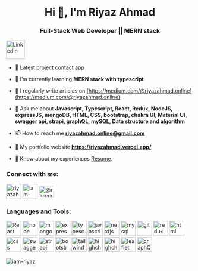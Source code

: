 <h1 align="center">Hi 👋, I'm Riyaz Ahmad</h1>
<h3 align="center">Full-Stack Web Developer || MERN stack</h3>

<p align="left"> <a href="[https://www.linkedin.com/in/riyazahmad/](https://www.linkedin.com/in/riyazahmad/)" target="blank"><img width="50px" src="https://play-lh.googleusercontent.com/kMofEFLjobZy_bCuaiDogzBcUT-dz3BBbOrIEjJ-hqOabjK8ieuevGe6wlTD15QzOqw" alt="LinkedIn" /></a> </p>

- 🔭 Latest project [contact app](https://github.com/iam-riyaz/contact_app_with_map_graph-redux-ts) 

- 🌱 I’m currently learning **MERN stack with typescript**

- 📝 I regularly write articles on [https://medium.com/@riyazahmad.online](https://medium.com/@riyazahmad.online)

- 💬 Ask me about **Javascript, Typescript, React, Redux, NodeJS, expressJS, mongoDB, HTML, CSS, bootstrap, chakra UI, Material UI, swagger api, strapi, graphQL, mySQL, Data structure and algorithm**

- 📫 How to reach me **riyazahmad.online@gmail.com**

- 🔭 My portfolio website **https://riyazahmad.vercel.app/**

- 📄 Know about my experiences [Resume](https://drive.google.com/drive/folders/1DrAno3J5wIuriL7Ec0VkRPhzlZ67GB7L).

<h3 align="left">Connect with me:</h3>
<p align="left">
<a href="https://twitter.com/riyazahmader" target="blank"><img align="center" src="https://play-lh.googleusercontent.com/wIf3HtczQDjHzHuu7vezhqNs0zXAG85F7VmP7nhsTxO3OHegrVXlqIh_DWBYi86FTIGk" alt="riyazahmader"  width="40" /></a>
<a href="https://www.linkedin.com/in/riyazahmad/" target="blank"><img align="center" src="https://play-lh.googleusercontent.com/kMofEFLjobZy_bCuaiDogzBcUT-dz3BBbOrIEjJ-hqOabjK8ieuevGe6wlTD15QzOqw" alt="iam-riyaz"  width="40" /></a>
<a href="https://medium.com/@riyazahmad.online" target="blank"><img align="center" src="https://play-lh.googleusercontent.com/hB9t3Z-mi284_49HA3nAuhO-W5Cyhje7r2P9McdgORoVCd-0SV54c12NMQWLHnqALw" alt="@riyazahmad.online" height="30" width="40" /></a>
</p>

<h3 align="left">Languages and Tools:</h3>
<P>
<img src="https://upload.wikimedia.org/wikipedia/commons/thumb/a/a7/React-icon.svg/1200px-React-icon.svg.png" alt="React" width="40" /> 
<img src="https://upload.wikimedia.org/wikipedia/commons/thumb/d/d9/Node.js_logo.svg/1200px-Node.js_logo.svg.png" alt="node" width="40" /> 
<img src="https://miro.medium.com/v2/resize:fit:512/1*doAg1_fMQKWFoub-6gwUiQ.png" alt="mongodb" width="40" /> 
<img src="https://bs-uploads.toptal.io/blackfish-uploads/components/skill_page/content/logo_file/logo/195562/express_js-161052138fa79136c0474521906b55e2.png" alt="express" width="40" /> 
<img src="https://upload.wikimedia.org/wikipedia/commons/thumb/4/4c/Typescript_logo_2020.svg/512px-Typescript_logo_2020.svg.png?20221110153201" alt="typescript" width="40" /> 
<img src="https://durableprogramming.com/wp-content/uploads/2023/04/JavaScript-logo.png" alt="javascript" width="40" /> 
<img src="https://images.ctfassets.net/c63hsprlvlya/IacLLeOBR5WCvdCPqKuff/6860b5cc464c4f54703a2befa3f706b4/nextjs3.webp" alt="nextjs" width="40" /> 
<img src="https://1000logos.net/wp-content/uploads/2020/08/MySQL-Logo.png" alt="mysql" width="40" /> 
  <img src="https://git-scm.com/images/logos/downloads/Git-Icon-1788C.png" alt="git" width="40" /> 
  <img src="https://w7.pngwing.com/pngs/413/852/png-transparent-redux-react-logo-javascript-dq-purple-violet-text.png" alt="redux" width="40" /> 
  <img src="https://upload.wikimedia.org/wikipedia/commons/thumb/6/61/HTML5_logo_and_wordmark.svg/640px-HTML5_logo_and_wordmark.svg.png" alt="html" width="40" /> 
  <img src="https://upload.wikimedia.org/wikipedia/commons/thumb/d/d5/CSS3_logo_and_wordmark.svg/1452px-CSS3_logo_and_wordmark.svg.png" alt="css" width="40" /> 
  <img src="https://avatars.githubusercontent.com/u/7658037?v=4&s=400" alt="swaggerDoc" width="40" /> 
  <img src="https://www.cmswire.com/-/media/6f319f84dc3d4db69457aeda6ffc092f.ashx" alt="strapi" width="40" /> 
  <img src="https://upload.wikimedia.org/wikipedia/commons/thumb/b/b2/Bootstrap_logo.svg/2560px-Bootstrap_logo.svg.png" alt="bootstrap" width="40" /> 
  <img src="https://upload.wikimedia.org/wikipedia/commons/thumb/d/d5/Tailwind_CSS_Logo.svg/2048px-Tailwind_CSS_Logo.svg.png" alt="tailwind" width="40" /> 
  <img src="https://cdn.freebiesupply.com/logos/large/2x/highcharts-logo-png-transparent.png" alt="highchart" width="40" /> 
  <img src="https://cdn.icon-icons.com/icons2/3398/PNG/512/php_logo_icon_214645.png" alt="highchart" width="40" /> 
  <img src="https://cdn.freebiesupply.com/logos/thumbs/2x/leaflet-1-logo.png" alt="leaflet" width="40" /> 
  <img src="https://upload.wikimedia.org/wikipedia/commons/thumb/1/17/GraphQL_Logo.svg/2048px-GraphQL_Logo.svg.png" alt="graphQL" width="40" /> 
  
</P>

<p><img align="center" src="https://github-readme-stats.vercel.app/api/top-langs?username=iam-riyaz&show_icons=true&locale=en&layout=compact" alt="iam-riyaz" /></p>
